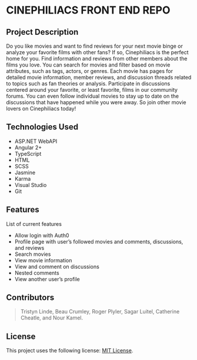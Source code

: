 # CINEPHILIACS FRONT END REPO

## Project Description

Do you like movies and want to find reviews for your next movie binge or analyze your favorite films with other fans? If so, Cinephiliacs is the perfect home for you. Find information and reviews from other members about the films you love. You can search for movies and filter based on movie attributes, such as tags, actors, or genres. Each movie has pages for detailed movie information, member reviews, and discussion threads related to topics such as fan theories or analysis. Participate in discussions centered around your favorite, or least favorite, films in our community forums. You can even follow individual movies to stay up to date on the discussions that have happened while you were away. So join other movie lovers on Cinephiliacs today!

## Technologies Used

* ASP.NET WebAPI
* Angular 2+
* TypeScript
* HTML
* SCSS
* Jasmine
* Karma
* Visual Studio
* Git

## Features

List of current features
* Allow login with Auth0
* Profile page with user’s followed movies and comments, discussions, and reviews
* Search movies
* View movie information
* View and comment on discussions
* Nested comments
* View another user’s profile

## Contributors

> Tristyn Linde, Beau Crumley, Roger Plyler, Sagar Luitel, Catherine Cheatle, and Nour Kamel.

## License

This project uses the following license: [MIT License]( https://mit-license.org/).
